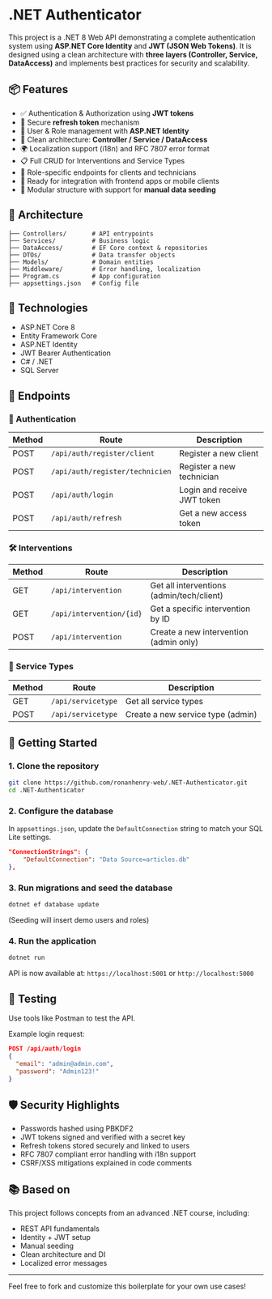 # .NET Authenticator

This project is a .NET 8 Web API demonstrating a complete authentication system using **ASP.NET Core Identity** and **JWT (JSON Web Tokens)**. It is designed using a clean architecture with **three layers (Controller, Service, DataAccess)** and implements best practices for security and scalability.

## 📦 Features

- ✅ Authentication & Authorization using **JWT tokens**
- 🔐 Secure **refresh token** mechanism
- 👤 User & Role management with **ASP.NET Identity**
- 🧱 Clean architecture: **Controller / Service / DataAccess**
- 🌍 Localization support (i18n) and RFC 7807 error format
- 📋 Full CRUD for Interventions and Service Types
- 👥 Role-specific endpoints for clients and technicians
- 🧪 Ready for integration with frontend apps or mobile clients
- 📁 Modular structure with support for **manual data seeding**

## 🧱 Architecture

```
├── Controllers/       # API entrypoints
├── Services/          # Business logic
├── DataAccess/        # EF Core context & repositories
├── DTOs/              # Data transfer objects
├── Models/            # Domain entities
├── Middleware/        # Error handling, localization
├── Program.cs         # App configuration
├── appsettings.json   # Config file
```

## 🔧 Technologies

- ASP.NET Core 8
- Entity Framework Core
- ASP.NET Identity
- JWT Bearer Authentication
- C# / .NET
- SQL Server

## 🔐 Endpoints

### 🔑 Authentication

| Method | Route                              | Description                        |
|--------|------------------------------------|------------------------------------|
| POST   | `/api/auth/register/client`        | Register a new client              |
| POST   | `/api/auth/register/technicien`    | Register a new technician          |
| POST   | `/api/auth/login`                  | Login and receive JWT token        |
| POST   | `/api/auth/refresh`                | Get a new access token             |

### 🛠️ Interventions

| Method | Route                          | Description                               |
|--------|--------------------------------|-------------------------------------------|
| GET   | `/api/intervention`             | Get all interventions (admin/tech/client) |
| GET   | `/api/intervention/{id}`        | Get a specific intervention by ID         |
| POST   | `/api/intervention`            | Create a new intervention (admin only)    |

### 🦾 Service Types

| Method | Route                          | Description                            |
|--------|--------------------------------|----------------------------------------|
| GET   | `/api/servicetype`              | Get all service types                  |
| POST   | `/api/servicetype`             | Create a new service type (admin)      |

## 🚀 Getting Started

### 1. Clone the repository

```bash
git clone https://github.com/ronanhenry-web/.NET-Authenticator.git
cd .NET-Authenticator
```

### 2. Configure the database

In `appsettings.json`, update the `DefaultConnection` string to match your SQL Lite settings.

```json
"ConnectionStrings": {
    "DefaultConnection": "Data Source=articles.db"
},
```

### 3. Run migrations and seed the database

```bash
dotnet ef database update
```

(Seeding will insert demo users and roles)

### 4. Run the application

```bash
dotnet run
```

API is now available at: `https://localhost:5001` or `http://localhost:5000`

## 🧪 Testing

Use tools like Postman to test the API.

Example login request:
```json
POST /api/auth/login
{
  "email": "admin@admin.com",
  "password": "Admin123!"
}
```

## 🛡️ Security Highlights

- Passwords hashed using PBKDF2
- JWT tokens signed and verified with a secret key
- Refresh tokens stored securely and linked to users
- RFC 7807 compliant error handling with i18n support
- CSRF/XSS mitigations explained in code comments

## 📚 Based on

This project follows concepts from an advanced .NET course, including:
- REST API fundamentals
- Identity + JWT setup
- Manual seeding
- Clean architecture and DI
- Localized error messages

---

Feel free to fork and customize this boilerplate for your own use cases!
